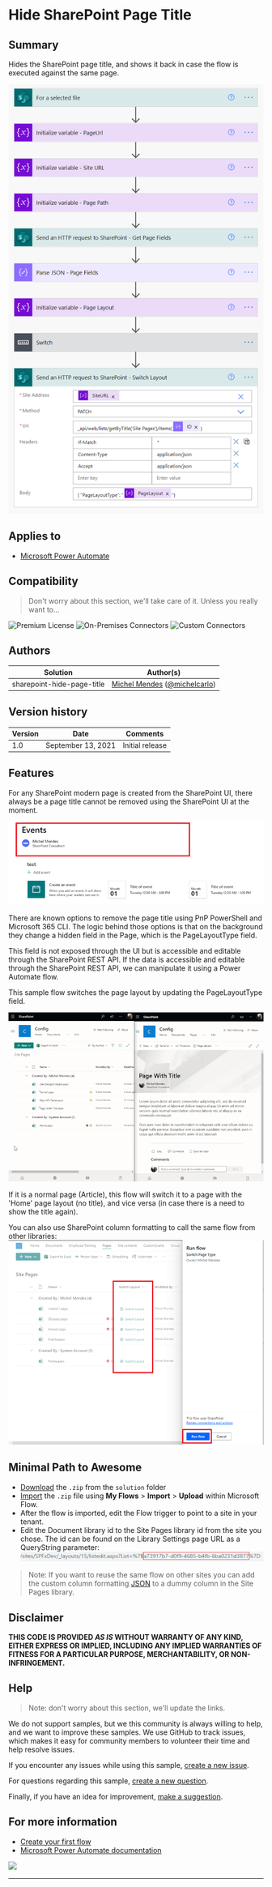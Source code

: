 # Hide SharePoint Page Title

## Summary

Hides the SharePoint page title, and shows it back in case the flow is executed against the same page.

![picture of the sample](assets/flow-overview.png)

## Applies to

* [Microsoft Power Automate](https://docs.microsoft.com/power-automate/)

## Compatibility

> Don't worry about this section, we'll take care of it. Unless you really want to...

![Premium License](https://img.shields.io/badge/Premium%20License-Not%20Required-green.svg "Premium license not required")
![On-Premises Connectors](https://img.shields.io/badge/On--Premises%20Connectors-No-green.svg "Does not use on-premise connectors")
![Custom Connectors](https://img.shields.io/badge/Custom%20Connectors-Not%20Required-green.svg "Does not use custom connectors")

## Authors

Solution|Author(s)
--------|---------
sharepoint-hide-page-title | [Michel Mendes](https://github.com/michelcarlo) ([@michelcarlo](https://twitter.com/michelcarlo))

## Version history

Version|Date|Comments
-------|----|--------
1.0|September 13, 2021|Initial release

## Features

For any SharePoint modern page is created from the SharePoint UI, there always be a page title cannot be removed using the SharePoint UI at the moment.

![page title](assets/page-title.PNG)

There are known options to remove the page title using PnP PowerShell and Microsoft 365 CLI. The logic behind those options is that on the background they change a hidden field in the Page, which is the PageLayoutType field.

This field is not exposed through the UI but is accessible and editable through the SharePoint REST API. If the data is accessible and editable through the SharePoint REST API, we can manipulate it using a Power Automate flow.

This sample flow switches the page layout by updating the PageLayoutType field.

![flow running](assets/running-flow.gif)

If it is a normal page (Article), this flow will switch it to a page with the 'Home' page layout (no title), and vice versa (in case there is a need to show the title again).

You can also use SharePoint column formatting to call the same flow from other libraries:
![flow from column formatting](assets/switch-flow-columnFormatting.PNG)

## Minimal Path to Awesome

* [Download](solution/switch-page-type.zip) the `.zip` from the `solution` folder
* [Import](https://flow.microsoft.com/en-us/blog/import-export-bap-packages/) the `.zip` file using **My Flows** > **Import** > **Upload** within Microsoft Flow.
* After the flow is imported, edit the Flow trigger to point to a site in your tenant.
* Edit the Document library id to the Site Pages library id from the site you chose. The id can be found on the Library Settings page URL as a QueryString parameter:
 ![library id](assets/lib-id.PNG)

> Note: If you want to reuse the same flow on other sites you can add the custom column formatting [JSON](solution/SwitchLayout_ColumnFormat.json) to a dummy column in the Site Pages library.

## Disclaimer

**THIS CODE IS PROVIDED *AS IS* WITHOUT WARRANTY OF ANY KIND, EITHER EXPRESS OR IMPLIED, INCLUDING ANY IMPLIED WARRANTIES OF FITNESS FOR A PARTICULAR PURPOSE, MERCHANTABILITY, OR NON-INFRINGEMENT.**

## Help

> Note: don't worry about this section, we'll update the links.

We do not support samples, but we this community is always willing to help, and we want to improve these samples. We use GitHub to track issues, which makes it easy for  community members to volunteer their time and help resolve issues.

If you encounter any issues while using this sample, [create a new issue](https://github.com/pnp/powerautomate-samples/issues/new?assignees=&labels=Needs%3A+Triage+%3Amag%3A%2Ctype%3Abug-suspected&template=bug-report.yml&sample=YOURSAMPLENAME&authors=@YOURGITHUBUSERNAME&title=YOURSAMPLENAME%20-%20).

For questions regarding this sample, [create a new question](https://github.com/pnp/powerautomate-samples/issues/new?assignees=&labels=Needs%3A+Triage+%3Amag%3A%2Ctype%3Abug-suspected&template=question.yml&sample=YOURSAMPLENAME&authors=@YOURGITHUBUSERNAME&title=YOURSAMPLENAME%20-%20).

Finally, if you have an idea for improvement, [make a suggestion](https://github.com/pnp/powerautomate-samples/issues/new?assignees=&labels=Needs%3A+Triage+%3Amag%3A%2Ctype%3Abug-suspected&template=suggestion.yml&sample=YOURSAMPLENAME&authors=@YOURGITHUBUSERNAME&title=YOURSAMPLENAME%20-%20).

## For more information

- [Create your first flow](https://docs.microsoft.com/en-us/power-automate/getting-started#create-your-first-flow)
- [Microsoft Power Automate documentation](https://docs.microsoft.com/en-us/power-automate/)


<img src="https://telemetry.sharepointpnp.com/powerautomate-samples/samples/readme-template" />

---
